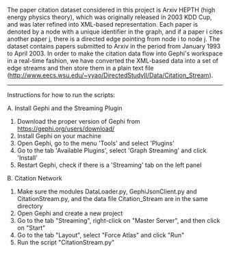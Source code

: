 The paper citation dataset considered in this project is Arxiv HEPTH (high energy physics theory),
which was originally released in 2003 KDD Cup, and was later refined into XML-based representation. 
Each paper is denoted by a node with a unique identifier in the graph, and if a paper i cites another paper j, 
there is a directed edge pointing from node i to node j. 
The dataset contains papers submitted to Arxiv in the period from January 1993 to April 2003.
In order to make the citation data flow into Gephi's workspace in a real-time fashion, 
we have converted the XML-based data into a set of edge streams and then store them in a plain text file (http://www.eecs.wsu.edu/~yyao/DirectedStudyII/Data/Citation_Stream).



--------------------------------------------------------------------------------------------------------------------------
Instructions for how to run the scripts:


A. Install Gephi and the Streaming Plugin

1. Download the proper version of Gephi from https://gephi.org/users/download/
2. Install Gephi on your machine
3. Open Gephi, go to the menu 'Tools' and select 'Plugins'
4. Go to the tab 'Available Plugins', select 'Graph Streaming' and click 'Install'
5. Restart Gephi, check if there is a 'Streaming' tab on the left panel 


B. Citation Network

1. Make sure the modules DataLoader.py, GephiJsonClient.py and CitationStream.py, and the data file Citation_Stream are in the same directory
2. Open Gephi and create a new project
3. Go to the tab "Streaming", right-click on "Master Server", and then click on "Start"
4. Go to the tab "Layout", select "Force Atlas" and click "Run"
5. Run the script "CitationStream.py"
